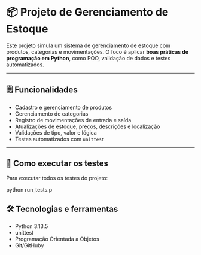 # 📦 Projeto de Gerenciamento de Estoque

Este projeto simula um sistema de gerenciamento de estoque com produtos, categorias e movimentações. O foco é aplicar **boas práticas de programação em Python**, como POO, validação de dados e testes automatizados.

---

## 🗒️ Funcionalidades

- Cadastro e gerenciamento de produtos
- Gerenciamento de categorias
- Registro de movimentações de entrada e saída
- Atualizações de estoque, preços, descrições e localização
- Validações de tipo, valor e lógica
- Testes automatizados com `unittest`

---

## 🧪 Como executar os testes

Para executar todos os testes do projeto:

python run_tests.p 

 ## 🛠️ Tecnologias e ferramentas
- Python 3.13.5
- unittest
- Programação Orientada a Objetos
- Git/GitHuby

